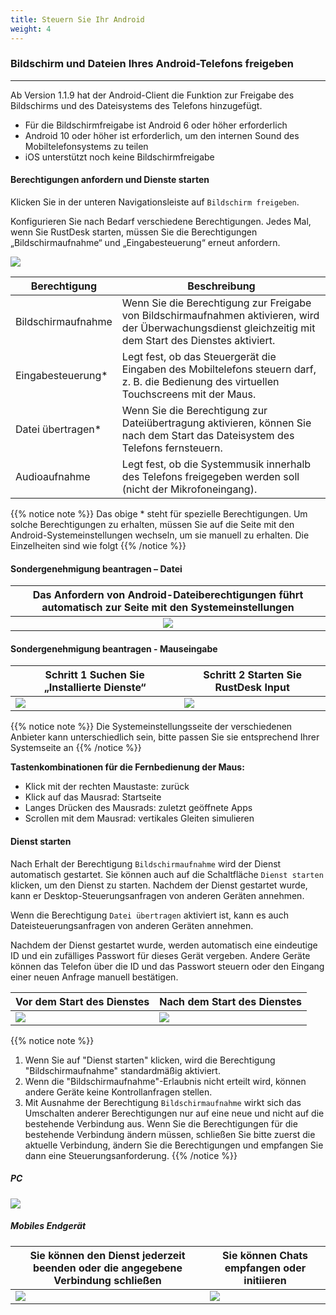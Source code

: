 ```yaml
---
title: Steuern Sie Ihr Android
weight: 4
---
```


### Bildschirm und Dateien Ihres Android-Telefons freigeben
------

Ab Version 1.1.9 hat der Android-Client die Funktion zur Freigabe des Bildschirms und des Dateisystems des Telefons hinzugefügt.

- Für die Bildschirmfreigabe ist Android 6 oder höher erforderlich
- Android 10 oder höher ist erforderlich, um den internen Sound des Mobiltelefonsystems zu teilen
- iOS unterstützt noch keine Bildschirmfreigabe


#### **Berechtigungen anfordern und Dienste starten**

Klicken Sie in der unteren Navigationsleiste auf `Bildschirm freigeben`.

Konfigurieren Sie nach Bedarf verschiedene Berechtigungen. Jedes Mal, wenn Sie RustDesk starten, müssen Sie die Berechtigungen „Bildschirmaufnahme“ und „Eingabesteuerung“ erneut anfordern.

![](/docs/en/client/android/images/server_off_en.jpg?width=300px)

| Berechtigung     | Beschreibung                                               |
| --------------- | --------------------------------------------------------- |
| Bildschirmaufnahme | Wenn Sie die Berechtigung zur Freigabe von Bildschirmaufnahmen aktivieren, wird der Überwachungsdienst gleichzeitig mit dem Start des Dienstes aktiviert. |
| Eingabesteuerung* | Legt fest, ob das Steuergerät die Eingaben des Mobiltelefons steuern darf, z. B. die Bedienung des virtuellen Touchscreens mit der Maus. |
| Datei übertragen* | Wenn Sie die Berechtigung zur Dateiübertragung aktivieren, können Sie nach dem Start das Dateisystem des Telefons fernsteuern. |
| Audioaufnahme  | Legt fest, ob die Systemmusik innerhalb des Telefons freigegeben werden soll (nicht der Mikrofoneingang). |

{{% notice note %}}
Das obige * steht für spezielle Berechtigungen. Um solche Berechtigungen zu erhalten, müssen Sie auf die Seite mit den Android-Systemeinstellungen wechseln, um sie manuell zu erhalten. Die Einzelheiten sind wie folgt
{{% /notice %}}

#### **Sondergenehmigung beantragen – Datei**

| Das Anfordern von Android-Dateiberechtigungen führt automatisch zur Seite mit den Systemeinstellungen |
| :---------------: |
| ![](/docs/en/client/android/images/get_file_en.jpg?width=300px) |

#### **Sondergenehmigung beantragen - Mauseingabe**
| Schritt 1 Suchen Sie „Installierte Dienste“ | Schritt 2 Starten Sie RustDesk Input |
| --------------- | -------------------------------------------------------- |
| ![](/docs/en/client/android/images/get_input1_en.jpg?width=300px) | ![](/docs/en/client/android/images/get_input2_en.jpg?width=300px) |

{{% notice note %}}
Die Systemeinstellungsseite der verschiedenen Anbieter kann unterschiedlich sein, bitte passen Sie sie entsprechend Ihrer Systemseite an
{{% /notice %}}

**Tastenkombinationen für die Fernbedienung der Maus:**

- Klick mit der rechten Maustaste: zurück
- Klick auf das Mausrad: Startseite
- Langes Drücken des Mausrads: zuletzt geöffnete Apps
- Scrollen mit dem Mausrad: vertikales Gleiten simulieren

#### **Dienst starten**

Nach Erhalt der Berechtigung `Bildschirmaufnahme` wird der Dienst automatisch gestartet. Sie können auch auf die Schaltfläche `Dienst starten` klicken, um den Dienst zu starten. Nachdem der Dienst gestartet wurde, kann er Desktop-Steuerungsanfragen von anderen Geräten annehmen.

Wenn die Berechtigung `Datei übertragen` aktiviert ist, kann es auch Dateisteuerungsanfragen von anderen Geräten annehmen.

Nachdem der Dienst gestartet wurde, werden automatisch eine eindeutige ID und ein zufälliges Passwort für dieses Gerät vergeben. Andere Geräte können das Telefon über die ID und das Passwort steuern oder den Eingang einer neuen Anfrage manuell bestätigen.

| Vor dem Start des Dienstes | Nach dem Start des Dienstes |
| --------------- | -------------------------------------------------------- |
| ![](/docs/en/client/android/images/server_off_en.jpg?width=300px) | ![](/docs/en/client/android/images/server_on_en.jpg?width=300px) |

{{% notice note %}}
1. Wenn Sie auf "Dienst starten" klicken, wird die Berechtigung "Bildschirmaufnahme" standardmäßig aktiviert.
2. Wenn die "Bildschirmaufnahme"-Erlaubnis nicht erteilt wird, können andere Geräte keine Kontrollanfragen stellen.
3. Mit Ausnahme der Berechtigung `Bildschirmaufnahme` wirkt sich das Umschalten anderer Berechtigungen nur auf eine neue und nicht auf die bestehende Verbindung aus. Wenn Sie die Berechtigungen für die bestehende Verbindung ändern müssen, schließen Sie bitte zuerst die aktuelle Verbindung, ändern Sie die Berechtigungen und empfangen Sie dann eine Steuerungsanforderung.
{{% /notice %}}

##### PC

![](/docs/en/client/android/images/android_server_pc_side_en.png?width=700px)

##### Mobiles Endgerät

| Sie können den Dienst jederzeit beenden oder die angegebene Verbindung schließen | Sie können Chats empfangen oder initiieren |
| --------------- | -------------------------------------------------------- |
| ![](/docs/en/client/android/images/server_on_en.jpg?width=300px) | ![](/docs/en/client/android/images/android_server2_en.jpg?width=300px) |
